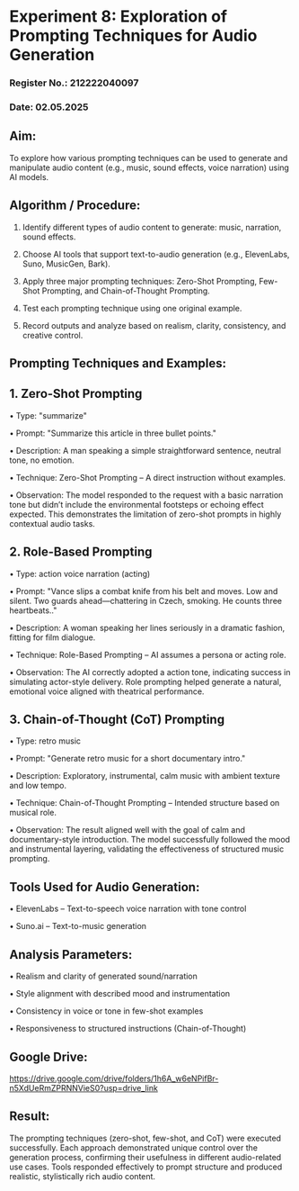 # Experiment 8: Exploration of Prompting Techniques for Audio Generation
### Register No.: 212222040097
### Date: 02.05.2025

## Aim:
To explore how various prompting techniques can be used to generate and manipulate audio content (e.g., music, sound effects, voice narration) using AI models.

## Algorithm / Procedure:
1.	Identify different types of audio content to generate: music, narration, sound effects.

2.	Choose AI tools that support text-to-audio generation (e.g., ElevenLabs, Suno, MusicGen, Bark).

3.	Apply three major prompting techniques: Zero-Shot Prompting, Few-Shot Prompting, and Chain-of-Thought Prompting.

4.	Test each prompting technique using one original example.

5.	Record outputs and analyze based on realism, clarity, consistency, and creative control.

## Prompting Techniques and Examples:
## 1. Zero-Shot Prompting

• Type: "summarize"

• Prompt: "Summarize this article in three bullet points."

• Description: A man speaking a simple straightforward sentence, neutral tone, no emotion.

• Technique: Zero-Shot Prompting – A direct instruction without examples.

• Observation: The model responded to the request with a basic narration tone but didn’t include the environmental footsteps or echoing effect expected. This demonstrates the limitation of zero-shot prompts in highly contextual audio tasks.

## 2. Role-Based Prompting
• Type:  action voice narration (acting)

• Prompt: "Vance slips a combat knife from his belt and moves. Low and silent. Two guards ahead—chattering in Czech, smoking. He counts three heartbeats.."

• Description: A woman speaking her lines seriously in a dramatic fashion, fitting for film dialogue.

• Technique: Role-Based Prompting – AI assumes a persona or acting role.

• Observation: The AI correctly adopted a action tone, indicating success in simulating actor-style delivery. Role prompting helped generate a natural, emotional voice aligned with theatrical performance.

## 3. Chain-of-Thought (CoT) Prompting
• Type: retro music

• Prompt: "Generate retro music for a short documentary intro."

• Description: Exploratory, instrumental, calm music with ambient texture and low tempo.

• Technique: Chain-of-Thought Prompting – Intended structure based on musical role.

• Observation: The result aligned well with the goal of calm and documentary-style introduction. The model successfully followed the mood and instrumental layering, validating the effectiveness of structured music prompting.


## Tools Used for Audio Generation:
•	ElevenLabs – Text-to-speech voice narration with tone control

•	Suno.ai – Text-to-music generation

## Analysis Parameters:
•	Realism and clarity of generated sound/narration

•	Style alignment with described mood and instrumentation

•	Consistency in voice or tone in few-shot examples

•	Responsiveness to structured instructions (Chain-of-Thought)

## Google Drive:
https://drive.google.com/drive/folders/1h6A_w6eNPifBr-n5XdUeRmZPRNNVieS0?usp=drive_link

## Result:
The prompting techniques (zero-shot, few-shot, and CoT) were executed successfully. Each approach demonstrated unique control over the generation process, confirming their usefulness in different audio-related use cases. Tools responded effectively to prompt structure and produced realistic, stylistically rich audio content.


